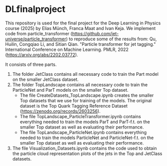# DLfinalproject

This repository is used for the final project for the Deep Learning in Physics course (2025) by Elias Münch, Franca Maat and Ivan Keja. We implement code from particle_transformer (https://github.com/jet-universe/particle_transformer) to reproduce some of the results from: Qu, Huilin, Congqiao Li, and Sitian Qian. "Particle transformer for jet tagging." International Conference on Machine Learning. PMLR, 2022 (https://arxiv.org/abs/2202.03772).

It consists of three parts.

1. The folder JetClass contains all necessary code to train the Part model on the smaller JetClass dataset.
2. The folder TopLandscape contains all necessary code to train the ParticleNet and ParT models on the smaller Top dataset.
   - The file CreateDatasets_TopLandscape.ipynb creates the smaller Top datasets that we use for training of the models. The original dataset is the Top Quark Tagging Reference Dataset (https://zenodo.org/records/2603256).
   - The file TopLandscape_ParticleTransformer.ipynb contains everything needed to train the models ParT and ParT-f.t. on the smaller Top dataset as well as evaluating their performance.
   - The file TopLandscape_ParticleNet.ipynb contains everything needed to train the models ParticleNet and ParticleNet-f.t. on the smaller Top dataset as well as evaluating their performance.
3. The file Visualization_Datasets.ipynb contains the code used to obtain the particle cloud representation plots of the jets in the Top and JetClass datasets.
